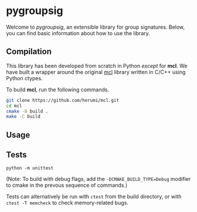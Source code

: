 # pygroupsig

Welcome to _pygroupsig_, an extensible library for group signatures. Below,
you can find basic information about how to use the library.

## Compilation

This library has been developed from scratch in Python _except_ for **mcl**.
We have built a wrapper around the original [mcl](https://github.com/herumi/mcl)
library written in C/C++ using Python ctypes.

To build **mcl**, run the following commands.

```bash
git clone https://github.com/herumi/mcl.git
cd mcl
cmake -B build .
make -C build
```

## Usage

## Tests

```
python -m unittest
```

(Note: To build with debug flags, add the `-DCMAKE_BUILD_TYPE=Debug` modifier to
cmake in the prevous sequence of commands.)

Tests can alternatively be run with `ctest` from the build directory, or with
`ctest -T memcheck` to check memory-related bugs.
